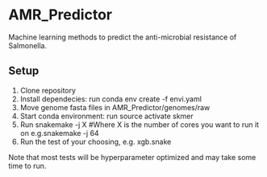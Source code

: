 # AMR_Predictor
Machine learning methods to predict the anti-microbial resistance of Salmonella.

## Setup
1. Clone repository
2. Install dependecies: run conda env create -f envi.yaml
3. Move genome fasta files in AMR_Predictor/genomes/raw
4. Start conda environment: run source activate skmer
5. Run snakemake -j X #Where X is the number of cores you want to run it on
   e.g.snakemake -j 64 
6. Run the test of your choosing, e.g. xgb.snake

Note that most tests will be hyperparameter optimized and may take some time to run.

